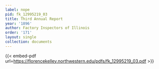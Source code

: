 ```yaml
---
label: nope
pid: fk_12995219_03
title: Third Annual Report
year: '1896'
author: Factory Inspectors of Illinois
order: '171'
layout: single
collection: documents
---
```



{{< embed-pdf url=https://florencekelley.northwestern.edu/pdfs/fk_12995219_03.pdf >}}
